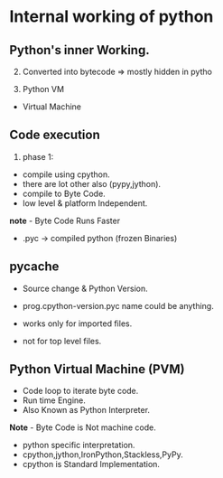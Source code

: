 # Internal working of python

## Python's inner Working.


2) Converted into bytecode => mostly hidden in pytho

3) Python VM

- Virtual Machine

## Code execution
1) phase 1:
- compile using cpython. 
- there are lot other also (pypy,jython).
- compile to Byte Code.
- low level & platform Independent.

**note** - Byte Code Runs Faster
- .pyc -> compiled python (frozen Binaries)

## __pycache__
- Source change & Python Version.
- prog.cpython-version.pyc name could be anything.

- works only for imported files.
- not for top level files.

## Python Virtual Machine (PVM)
- Code loop to iterate byte code.
- Run time Engine.
- Also Known as Python Interpreter.


**Note** - Byte Code is Not machine code.
- python specific interpretation.
- cpython,jython,IronPython,Stackless,PyPy.
- cpython is Standard Implementation.

